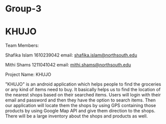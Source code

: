 # Group-3
# KHUJO

Team Members:

Shafika Islam 1610239042          email: shafika.islam@northsouth.edu	

Mithi Shams   1211041042          email: mithi.shams@northsouth.edu	




Project Name: KHUJO

"KHUJO" is an android application which helps people to find the groceries or any kind of items need to buy. It basically helps us to find the location of the nearest shops based on their searched items. Users will login with their email and password and then they have the option to search items. Then our application will locate them the shops by using GPS containing those products by using Google Map API and give them direction to the shops. There will be a large inventory about the shops and products as well.
